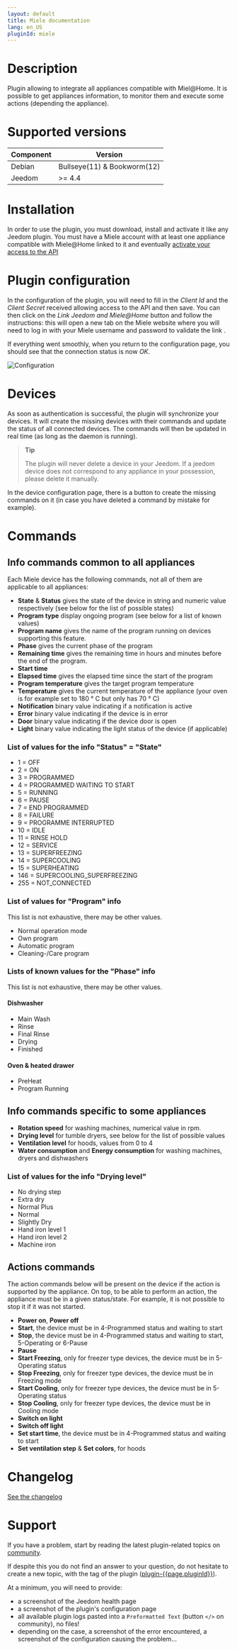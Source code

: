 ```yaml
---
layout: default
title: Miele documentation
lang: en_US
pluginId: miele
---
```


# Description

Plugin allowing to integrate all appliances compatible with Miel@Home.
It is possible to get appliances information, to monitor them and execute some actions (depending the appliance).

# Supported versions

| Component | Version                     |
|-----------|-----------------------------|
| Debian    | Bullseye(11) & Bookworm(12) |
| Jeedom    | >= 4.4                      |

# Installation

In order to use the plugin, you must download, install and activate it like any Jeedom plugin.
You must have a Miele account with at least one appliance compatible with Miele@Home linked to it and eventually <a href="https://www.miele.com/f/com/en/register_api.aspx" target="_blank">activate your access to the API</a>

# Plugin configuration

In the configuration of the plugin, you will need to fill in the _Client Id_ and the _Client Secret_ received allowing access to the API and then save.
You can then click on the _Link Jeedom and Miele@Home_ button and follow the instructions: this will open a new tab on the Miele website where you will need to log in with your Miele username and password to validate the link .

If everything went smoothly, when you return to the configuration page, you should see that the connection status is now _OK_.

![Configuration](../images/config.png "Configuration")

# Devices

As soon as authentication is successful, the plugin will synchronize your devices. It will create the missing devices with their commands and update the status of all connected devices. The commands will then be updated in real time (as long as the daemon is running).

> **Tip**
>
> The plugin will never delete a device in your Jeedom. If a jeedom device does not correspond to any appliance in your possession, please delete it manually.

In the device configuration page, there is a button to create the missing commands on it (in case you have deleted a command by mistake for example).

# Commands

## Info commands common to all appliances

Each Miele device has the following commands, not all of them are applicable to all appliances:

- **State** & **Status** gives the state of the device in string and numeric value respectively (see below for the list of possible states)
- **Program type** display ongoing program (see below for a list of known values)
- **Program name** gives the name of the program running on devices supporting this feature.
- **Phase** gives the current phase of the program
- **Remaining time** gives the remaining time in hours and minutes before the end of the program.
- **Start time**
- **Elapsed time** gives the elapsed time since the start of the program
- **Program temperature** gives the target program temperature
- **Temperature** gives the current temperature of the appliance (your oven is for example set to 180 ° C but only has 70 ° C)
- **Notification** binary value indicating if a notification is active
- **Error** binary value indicating if the device is in error
- **Door** binary value indicating if the device door is open
- **Light** binary value indicating the light status of the device (if applicable)

### List of values for the info "Status" = "State"

- 1 = OFF
- 2 = ON
- 3 = PROGRAMMED
- 4 = PROGRAMMED WAITING TO START
- 5 = RUNNING
- 6 = PAUSE
- 7 = END PROGRAMMED
- 8 = FAILURE
- 9 = PROGRAMME INTERRUPTED
- 10 = IDLE
- 11 = RINSE HOLD
- 12 = SERVICE
- 13 = SUPERFREEZING
- 14 = SUPERCOOLING
- 15 = SUPERHEATING
- 146 = SUPERCOOLING_SUPERFREEZING
- 255 = NOT_CONNECTED

### List of values for "Program" info

This list is not exhaustive, there may be other values.

- Normal operation mode
- Own program
- Automatic program
- Cleaning-/Care program

### Lists of known values for the "Phase" info

This list is not exhaustive, there may be other values.

#### Dishwasher

- Main Wash
- Rinse
- Final Rinse
- Drying
- Finished

#### Oven & heated drawer

- PreHeat
- Program Running

## Info commands specific to some appliances

- **Rotation speed** for washing machines, numerical value in rpm.
- **Drying level** for tumble dryers, see below for the list of possible values
- **Ventilation level** for hoods, values from 0 to 4
- **Water consumption** and **Energy consumption** for washing machines, dryers and dishwashers

### List of values for the info "Drying level"

- No drying step
- Extra dry
- Normal Plus
- Normal
- Slightly Dry
- Hand iron level 1
- Hand iron level 2
- Machine iron

## Actions commands

The action commands below will be present on the device if the action is supported by the appliance. On top, to be able to perform an action, the appliance must be in a given status/state. For example, it is not possible to stop it if it was not started.

- **Power on**, **Power off**
- **Start**, the device must be in 4-Programmed status and waiting to start
- **Stop**, the device must be in 4-Programmed status and waiting to start, 5-Operating or 6-Pause
- **Pause**
- **Start Freezing**, only for freezer type devices, the device must be in 5-Operating status
- **Stop Freezing**, only for freezer type devices, the device must be in Freezing mode
- **Start Cooling**, only for freezer type devices, the device must be in 5-Operating status
- **Stop Cooling**, only for freezer type devices, the device must be in Cooling mode
- **Switch on light**
- **Switch off light**
- **Set start time**, the device must be in 4-Programmed status and waiting to start
- **Set ventilation step** & **Set colors**, for hoods

# Changelog

[See the changelog](./changelog)

# Support

If you have a problem, start by reading the latest plugin-related topics on [community]({{site.forum}}/tag/plugin-{{page.pluginId}}).

If despite this you do not find an answer to your question, do not hesitate to create a new topic, with the tag of the plugin ([plugin-{{page.pluginId}}]({{site.forum}}/tag/plugin-{{page.pluginId}})).

At a minimum, you will need to provide:

- a screenshot of the Jeedom health page
- a screenshot of the plugin's configuration page
- all available plugin logs pasted into a `Preformatted Text` (button `</>` on community), no files!
- depending on the case, a screenshot of the error encountered, a screenshot of the configuration causing the problem...
